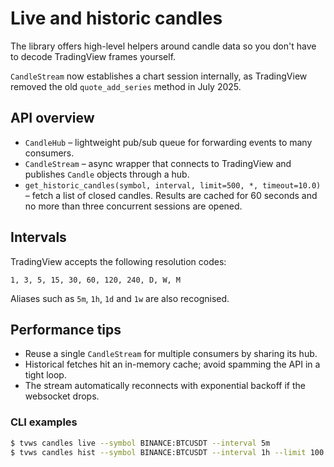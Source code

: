 # Live and historic candles

The library offers high-level helpers around candle data so you don't
have to decode TradingView frames yourself.

`CandleStream` now establishes a chart session internally, as TradingView
removed the old `quote_add_series` method in July 2025.

## API overview

- `CandleHub` – lightweight pub/sub queue for forwarding events to many
  consumers.
- `CandleStream` – async wrapper that connects to TradingView and
  publishes `Candle` objects through a hub.
- `get_historic_candles(symbol, interval, limit=500, *, timeout=10.0)` –
  fetch a list of closed candles. Results are cached for 60 seconds and
  no more than three concurrent sessions are opened.

## Intervals

TradingView accepts the following resolution codes:

```
1, 3, 5, 15, 30, 60, 120, 240, D, W, M
```

Aliases such as `5m`, `1h`, `1d` and `1w` are also recognised.

## Performance tips

- Reuse a single `CandleStream` for multiple consumers by sharing its
  hub.
- Historical fetches hit an in-memory cache; avoid spamming the API in a
  tight loop.
- The stream automatically reconnects with exponential backoff if the
  websocket drops.

### CLI examples

```bash
$ tvws candles live --symbol BINANCE:BTCUSDT --interval 5m
$ tvws candles hist --symbol BINANCE:BTCUSDT --interval 1h --limit 100
```

